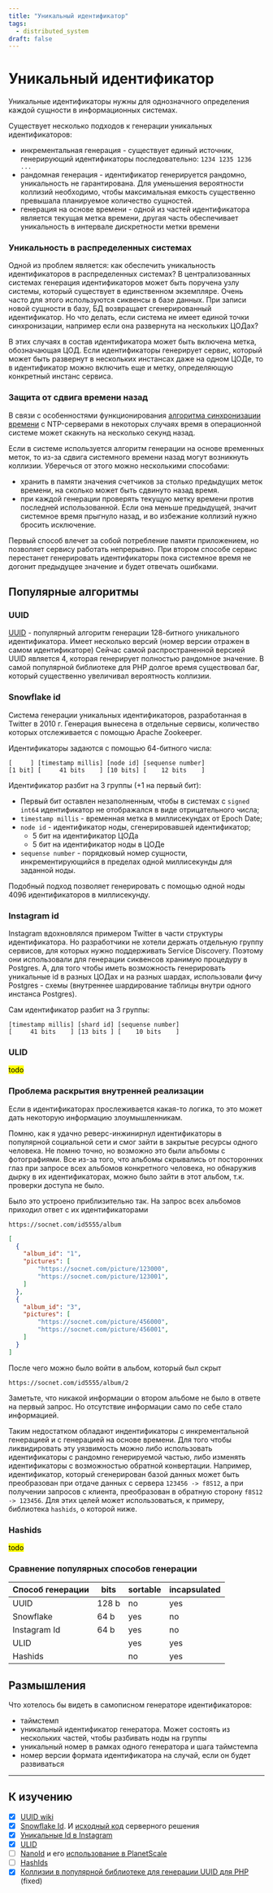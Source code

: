 ```yaml
---
title: "Уникальный идентификатор"
tags:
  - distributed_system
draft: false
---
```


# Уникальный идентификатор

Уникальные идентификаторы нужны для однозначного определения каждой сущности в информационных системах.

Существует несколько подходов к генерации уникальных идентификаторов:
- инкрементальная генерация - существует единый источник, генерирующий идентификаторы последовательно: `1234 1235 1236 ...`
- рандомная генерация - идентификатор генерируется рандомно, уникальность не гарантирована. Для уменьшения вероятности коллизий необходимо, чтобы максимальная емкость существенно превышала планируемое количество сущностей.
- генерация на основе времени - одной из частей идентификатора является текущая метка времени, другая часть обеспечивает уникальность в интервале дискретности метки времени


### Уникальность в распределенных системах
Одной из проблем является: как обеспечить уникальность идентификаторов в распределенных системах?
В централизованных системах генерация идентификаторов может быть поручена узлу системы, который существует в единственном экземпляре. 
Очень часто для этого используются сиквенсы в базе данных.
При записи новой сущности в базу, БД возвращает сгенерированный идентификатор.
Но что делать, если система не имеет единой точки синхронизации, например если она развернута на нескольких ЦОДах?

В этих случаях в состав идентификатора может быть включена метка, обозначающая ЦОД.
Если идентификаторы генерирует сервис, который может быть развернут в нескольких инстансах даже на одном ЦОДе, то в идентификатор можно включить еще и метку, определяющую конкретный инстанс сервиса.

### Защита от сдвига времени назад
В связи с особенностями функционирования [алгоритма синхронизации времени](distributed_systems_time.md) с NTP-серверами в некоторых случаях время в операционной системе может скакнуть на несколько секунд назад.

Если в системе используется алгоритм генерации на основе временных меток, то из-за сдвига системного времени назад могут возникнуть коллизии.
Уберечься от этого можно несколькими способами:
- хранить в памяти значения счетчиков за столько предыдущих меток времени, на сколько может быть сдвинуто назад время.
- при каждой генерации проверять текущую метку времени против последней использованной. Если она меньше предыдущей, значит системное время прыгнуло назад, и во избежание коллизий нужно бросить исключение.

Первый способ влечет за собой потребление памяти приложением, но позволяет сервису работать непрерывно. 
При втором способе сервис перестанет генерировать идентификаторы пока системное время не догонит предыдущее значение и будет отвечать ошибками.


## Популярные алгоритмы

### UUID

[UUID](../common/uuid.md) - популярный алгоритм генерации 128-битного уникального идентификатора.
Имеет несколько версий (номер версии отражен в самом идентификаторе)
Сейчас самой распространенной версией UUID является 4, которая генерирует полностью рандомное значение.
В самой популярной библиотеке для PHP долгое время существовал баг, который существенно увеличивал вероятность коллизии.


### Snowflake id
Система генерации уникальных идентификаторов, разработанная в Twitter в 2010 г.
Генерация вынесена в отдельные сервисы, количество которых отслеживается с помощью Apache Zookeeper.

Идентификаторы задаются с помощью 64-битного числа:
```
[     ] [timestamp millis] [node id] [sequense number]
[1 bit] [     41 bits    ] [10 bits] [    12 bits    ]
```
Идентификатор разбит на 3 группы (+1 на первый бит):
- Первый бит оставлен незаполненным, чтобы в системах с `signed int64` идентификатор не отображался в виде отрицательного числа;
- `timestamp millis` - временная метка в миллисекундах от Epoch Date;
- `node id` - идентификатор ноды, сгенерировавшей идентификатор;
  - 5 бит на идентификатор ЦОДа
  - 5 бит на идентификатор ноды в ЦОДе
- `sequense number` - порядковый номер сущности, инкрементирующийся в пределах одной миллисекунды для заданной ноды.

Подобный подход позволяет генерировать с помощью одной ноды 4096 идентификаторов в миллисекунду.



### Instagram id
Instagram вдохновлялся примером Twitter в части структуры идентификатора.
Но разработчики не хотели держать отдельную группу сервисов, для которых нужно поддерживать Service Discovery.
Поэтому они использовали для генерации сиквенсов хранимую процедуру в Postgres.
А, для того чтобы иметь возможность генерировать уникальные id в разных ЦОДах и на разных шардах, использовали фичу Postgres - схемы (внутреннее шардирование таблицы внутри одного инстанса Postgres).

Сам идентификатор разбит на 3 группы:
```
[timestamp millis] [shard id] [sequense number]
[     41 bits    ] [13 bits ] [    10 bits    ]
```


### ULID
<mark>todo</mark>


### Проблема раскрытия внутренней реализации
Если в идентификаторах прослеживается какая-то логика, то это может дать некоторую информацию злоумышленникам.

Помню, как я удачно реверс-инжинирнул идентификаторы в популярной социальной сети и смог зайти в закрытые ресурсы одного человека.
Не помню точно, но возможно это были альбомы с фотографиями.
Все из-за того, что альбомы скрывались от посторонних глаз при запросе всех альбомов конкретного человека, но обнаружив дырку в их идентификаторах, можно было зайти в этот альбом, т.к. проверки доступа не было.

Было это устроено приблизительно так.
На запрос всех альбомов приходил ответ с их идентификаторами
```
https://socnet.com/id5555/album
```

```json
[
  {
    "album_id": "1",
    "pictures": [
        "https://socnet.com/picture/123000",
        "https://socnet.com/picture/123001",
    ]
  },
  {
    "album_id": "3",
    "pictures": [
        "https://socnet.com/picture/456000",
        "https://socnet.com/picture/456001",
    ]
  }
]
```

После чего можно было войти в альбом, который был скрыт
```
https://socnet.com/id5555/album/2
```

Заметьте, что никакой информации о втором альбоме не было в ответе на первый запрос. 
Но отсутствие информации само по себе стало информацией.

Таким недостатком обладают индентификаторы с инкрементальной генерацией и с генерацией на основе времени.
Для того чтобы ликвидировать эту уязвимость можно либо использовать идентификаторы с рандомно генерируемой частью, либо изменять идентификаторы с возможностью обратной конвертации.
Например, идентификатор, который сгенерирован базой данных может быть преобразован при отдаче данных с сервера `123456 -> f8S12`, а при получении запросов с клиента, преобразован в обратную сторону `f8S12 -> 123456`.
Для этих целей может использоваться, к примеру, библиотека `hashids`, о которой ниже.

### Hashids
<mark>todo</mark>


### Сравнение популярных способов генерации

| Способ генерации | bits | sortable | incapsulated |
|---|---|---|---|
| UUID | 128 b | no | yes |
| Snowflake | 64 b | yes | no |
| Instagram Id | 64 b | yes | no |
| ULID |  | yes | yes |
| Hashids | | no | yes |


## Размышления

Что хотелось бы видеть в самописном генераторе идентификаторов:
- таймстемп
- уникальный идентификатор генератора. Может состоять из нескольких частей, чтобы разбивать ноды на группы
- уникальный номер в рамках одного генератора и шага таймстемпа
- номер версии формата идентификатора на случай, если он будет развиваться


---
## К изучению
- [X] [UUID wiki](https://en.wikipedia.org/wiki/Universally_unique_identifier)
- [X] [Snowflake Id](https://en.wikipedia.org/wiki/Snowflake_ID). И [исходный код](https://github.com/twitter-archive/snowflake/tree/scala_28) серверного решения
- [X] [Уникальные Id в Instagram](https://instagram-engineering.com/sharding-ids-at-instagram-1cf5a71e5a5c)
- [X] [ULID](https://github.com/ulid/spec)
- [ ] [NanoId](https://github.com/ai/nanoid) и его [использование в PlanetScale](https://planetscale.com/blog/why-we-chose-nanoids-for-planetscales-api)
- [ ] [HashIds](https://hashids.org/)
- [X] [Коллизии в популярной библиотеке для генерации UUID для PHP](https://github.com/ramsey/uuid/issues/80) (fixed)